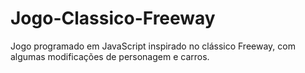 # Jogo-Classico-Freeway

Jogo programado em JavaScript inspirado no clássico Freeway, com algumas modificações de personagem e carros.

